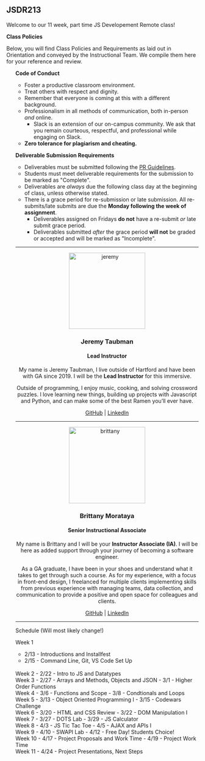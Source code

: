 ## JSDR213


Welcome to our 11 week, part time JS Developement Remote class!


<strong>Class Policies</strong>

Below, you will find Class Policies and Requirements as laid out in Orientation and conveyed by the Instructional Team.  We compile them here for your reference and review.

</p>

<ul type="none">

<strong>Code of Conduct</strong>

<ul>
  <li>Foster a productive classroom environment.</li>
  <li>Treat others with respect and dignity.</li>
  <li>Remember that everyone is coming at this with a different background.</li>
  <li>Professionalism in all methods of communication, both in-person <i>and</i> online.
    <ul>
      <li>Slack is an extension of our on-campus community. We ask that you remain courteous, respectful, and professional while engaging on Slack.</li>
    </ul>
  </li>
  <li><b>Zero tolerance for plagiarism and cheating.</b></li>
</ul>



<strong>Deliverable Submission Requirements</strong>

<ul>
  <li>Deliverables must be submitted following the <a href="https://github.com/SEIR-123/template_pull_request">PR Guidelines</a>.</li>
  <li>Students must meet deliverable requirements for the submission to be marked as "Complete".</li>
  <li>Deliverables are <i>always</i> due the following class day at the beginning of class, unless otherwise stated.</li>
  <li>There is a grace period for re-submission or late submission.  All re-submits/late submits are due the <b>Monday following the week of assignment</b>.
    <ul>
      <li>Deliverables assigned on Fridays <b>do not</b> have a re-submit <i>or</i> late submit grace period.</li>
      <li>Deliverables submitted <i>after</i> the grace period <b>will not</b> be graded or accepted and will be marked as "Incomplete".</li>
    </ul>
  </li>
</ul>




____

<div align="center">
  <img width="200px" src="https://i.imgur.com/xDwQZ7E.png" alt="jeremy">
  <h3>Jeremy Taubman</h3>
  <h4>Lead Instructor</h4>
  <p>My name is Jeremy Taubman, I live outside of Hartford and have been with GA since 2019. I will be the <b>Lead Instructor</b> for this immersive.</p>
  <p>Outside of programming, I enjoy music, cooking, and solving crossword puzzles. I love learning new things, building up projects with Javascript and Python, and can make some of the best Ramen you’ll ever have.</p>
  <span><a href="https://github.com/taubman33">GitHub</a> | <a href="https://www.linkedin.com/in/jeremy-taubman/">LinkedIn</a></span>
  <br>
</div>

____

<div align="center">
  <img width="200px" src="https://i.imgur.com/TkTJmAs.png" alt="brittany">
  <h3>Brittany Morataya</h3>
  <h4>Senior Instructional Associate</h4>
  <p>My name is Brittany and I will be your <b>Instructor Associate (IA)</b>. I will be here as added support through your journey of becoming a software engineer.</p>
  <p>As a GA graduate, I have been in your shoes and understand what it takes to get through such a course. As for my experience, with a focus in front-end design, I freelanced for multiple clients implementing skills from previous experience with managing teams, data collection, and communication to provide a positive and open space for colleagues and clients.</p>
  <span><a href="https://github.com/bmorataya3">GitHub</a> | <a href="https://www.linkedin.com/in/brittany-morataya/">LinkedIn</a></span>
  <br>
</div>

____

Schedule (Will most likely change!)

Week 1 
 - 2/13 - Introductions and Installfest
 - 2/15 - Command Line, Git, VS Code Set Up
<br/>
Week 2 
 - 2/22 - Intro to JS and Datatypes
  
<br/>
Week 3
  - 2/27 - Arrays and Methods, Objects and JSON
  - 3/1 - Higher Order Functions

 <br/> 
Week 4
  - 3/6 - Functions and Scope
  - 3/8 - Condtionals and Loops
<br/>  
Week 5
  - 3/13 - Object Oriented Programming I
  - 3/15 - Codewars Challenge 
 <br/> 
Week 6
  - 3/20 - HTML and CSS Review
  - 3/22 - DOM Manipulation I
  <br/>
Week 7 
   - 3/27 - DOTS Lab
   - 3/29 - JS Calculator 
   <br/>
Week 8
   - 4/3 - JS Tic Tac Toe
   - 4/5 - AJAX and APIs I
  <br/>
Week 9
   - 4/10 - SWAPI Lab
   - 4/12 - Free Day! Students Choice!  
 <br/>
Week 10
   - 4/17 - Project Proposals and Work Time
   - 4/19 - Project Work Time
   <br/>
Week 11
   - 4/24 - Project Presentations, Next Steps

